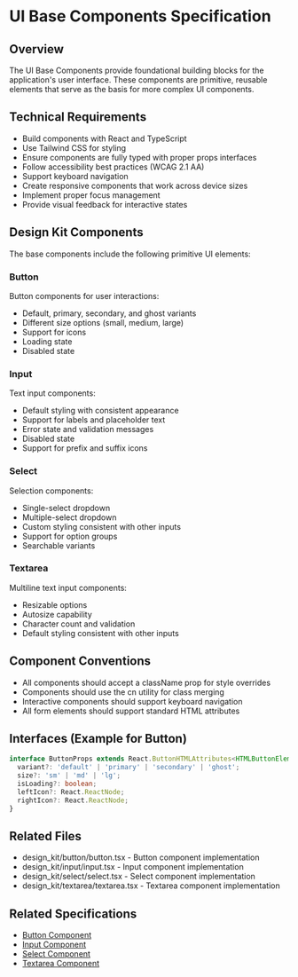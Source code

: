 # UI Base Components Specification

## Overview
The UI Base Components provide foundational building blocks for the application's user interface. These components are primitive, reusable elements that serve as the basis for more complex UI components.

## Technical Requirements
- Build components with React and TypeScript
- Use Tailwind CSS for styling
- Ensure components are fully typed with proper props interfaces
- Follow accessibility best practices (WCAG 2.1 AA)
- Support keyboard navigation
- Create responsive components that work across device sizes
- Implement proper focus management
- Provide visual feedback for interactive states

## Design Kit Components
The base components include the following primitive UI elements:

### Button
Button components for user interactions:
- Default, primary, secondary, and ghost variants
- Different size options (small, medium, large)
- Support for icons
- Loading state
- Disabled state

### Input
Text input components:
- Default styling with consistent appearance
- Support for labels and placeholder text
- Error state and validation messages
- Disabled state
- Support for prefix and suffix icons

### Select
Selection components:
- Single-select dropdown
- Multiple-select dropdown
- Custom styling consistent with other inputs
- Support for option groups
- Searchable variants

### Textarea
Multiline text input components:
- Resizable options
- Autosize capability
- Character count and validation
- Default styling consistent with other inputs

## Component Conventions
- All components should accept a className prop for style overrides
- Components should use the cn utility for class merging
- Interactive components should support keyboard navigation
- All form elements should support standard HTML attributes

## Interfaces (Example for Button)
```typescript
interface ButtonProps extends React.ButtonHTMLAttributes<HTMLButtonElement> {
  variant?: 'default' | 'primary' | 'secondary' | 'ghost';
  size?: 'sm' | 'md' | 'lg';
  isLoading?: boolean;
  leftIcon?: React.ReactNode;
  rightIcon?: React.ReactNode;
}
```

## Related Files
- design_kit/button/button.tsx - Button component implementation
- design_kit/input/input.tsx - Input component implementation
- design_kit/select/select.tsx - Select component implementation
- design_kit/textarea/textarea.tsx - Textarea component implementation

## Related Specifications
- [Button Component](./design_kit/button/button.tsx.spec.md)
- [Input Component](./design_kit/input/input.tsx.spec.md)
- [Select Component](./design_kit/select/select.tsx.spec.md)
- [Textarea Component](./design_kit/textarea/textarea.tsx.spec.md)
